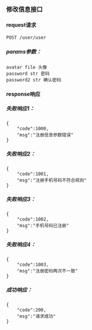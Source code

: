 ### 修改信息接口

#### request请求
    POST /user/user
##### params参数：
    avatar file 头像
    password str 密码
    password2 str 确认密码


#### response响应
##### 失败响应1：
    {
        "code":1000,
        "msg":"注册信息参数错误"
    }
##### 失败响应2：
    {
        "code":1001,
        "msg":"注册手机号码不符合规则"
    }
##### 失败响应3：
    {
        "code":1002,
        "msg":"手机号码已注册"
    }
##### 失败响应4：
    {
        "code":1003,
        "msg":"注册密码两次不一致"
    }
##### 成功响应：
    {
        "code":200,
        "msg":"请求成功"
    }
